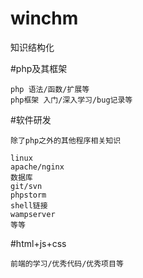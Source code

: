 # winchm
知识结构化

#php及其框架
````
php 语法/函数/扩展等
php框架 入门/深入学习/bug记录等

````

#软件研发
````
除了php之外的其他程序相关知识

linux
apache/nginx
数据库
git/svn
phpstorm
shell链接
wampserver
等等
````

#html+js+css
````
前端的学习/优秀代码/优秀项目等
````
